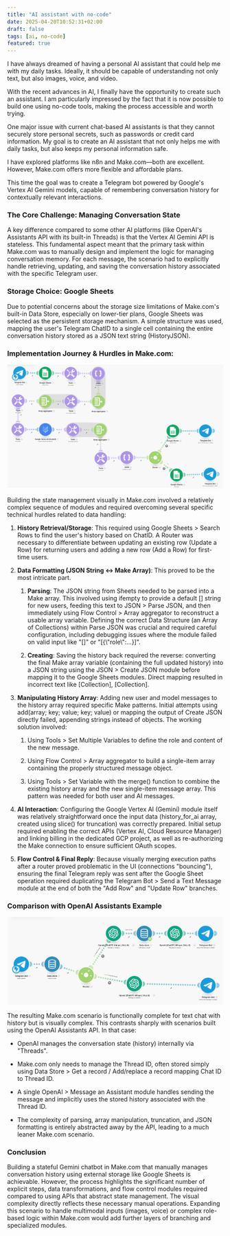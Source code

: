 ```yaml
---
title: "AI assistant with no-code"
date: 2025-04-20T10:52:31+02:00
draft: false
tags: [ai, no-code]
featured: true
---
```


I have always dreamed of having a personal AI assistant that could help me with my daily tasks. 
Ideally, it should be capable of understanding not only text, but also images, voice, and video.

With the recent advances in AI, I finally have the opportunity to create such an assistant. 
I am particularly impressed by the fact that it is now possible to build one using no-code tools, 
making the process accessible and worth trying.

One major issue with current chat-based AI assistants 
is that they cannot securely store personal secrets, 
such as passwords or credit card information. 
My goal is to create an AI assistant that not only helps me with daily tasks, 
but also keeps my personal information safe.

I have explored platforms like n8n and Make.com—both are excellent. 
However, Make.com offers more flexible and affordable plans.

This time the goal was to create a Telegram bot powered by Google's Vertex AI Gemini models, 
capable of remembering conversation history for contextually relevant interactions.

### The Core Challenge: Managing Conversation State

A key difference compared to some other AI platforms 
(like OpenAI's Assistants API with its built-in Threads) 
is that the Vertex AI Gemini API is stateless. 
This fundamental aspect meant that the primary task 
within Make.com was to manually design and implement the logic for managing conversation memory. 
For each message, the scenario had to explicitly handle 
retrieving, updating, and saving the conversation history associated with the specific Telegram user.

### Storage Choice: Google Sheets

Due to potential concerns about the storage size limitations of Make.com's built-in Data Store, 
especially on lower-tier plans, Google Sheets was selected as the persistent storage mechanism. 
A simple structure was used, mapping the user's Telegram ChatID to a single cell 
containing the entire conversation history stored as a JSON text string (HistoryJSON).

### Implementation Journey & Hurdles in Make.com:

![Gemini Make.com Scenario](./gemini-make.com.png)

Building the state management visually in Make.com 
involved a relatively complex sequence of modules 
and required overcoming several specific technical hurdles related to data handling:

1. **History Retrieval/Storage**: This required using Google Sheets > Search Rows 
    to find the user's history based on ChatID. 
    A Router was necessary to differentiate between 
    updating an existing row (Update a Row) for returning users 
    and adding a new row (Add a Row) for first-time users.

2. **Data Formatting (JSON String <-> Make Array)**: 
    This proved to be the most intricate part.

    1. **Parsing**: 
    The JSON string from Sheets needed to be parsed into a Make array. 
    This involved using ifempty to provide a default [] string for new users, 
    feeding this text to JSON > Parse JSON, and then immediately using Flow Control > Array aggregator 
    to reconstruct a usable array variable. 
    Defining the correct Data Structure (an Array of Collections) 
    within Parse JSON was crucial and required 
    careful configuration, including debugging issues where 
    the module failed on valid input like "[]" or "[{\\"role\\":...}]".

    2. **Creating**: Saving the history back required the reverse: 
    converting the final Make array variable 
    (containing the full updated history) into a JSON string 
    using the JSON > Create JSON module before mapping it 
    to the Google Sheets modules. Direct mapping 
    resulted in incorrect text like [Collection], [Collection].

3. **Manipulating History Array**: Adding new user and model messages 
    to the history array required specific Make patterns. 
    Initial attempts using add(array; key; value; key; value) 
    or mapping the output of Create JSON directly failed, 
    appending strings instead of objects. The working solution involved:

    1. Using Tools > Set Multiple Variables to define the role and content 
        of the new message.

    2. Using Flow Control > Array aggregator to build 
        a single-item array containing the properly structured message object.

    3. Using Tools > Set Variable with the merge() function 
        to combine the existing history array and the new single-item message array. 
        This pattern was needed for both user and AI messages.

4. **AI Interaction**: Configuring the Google Vertex AI (Gemini) module itself 
    was relatively straightforward once the input data 
    (history_for_ai array, created using slice() for truncation) 
    was correctly prepared. 
    Initial setup required enabling the correct APIs 
    (Vertex AI, Cloud Resource Manager) and linking billing 
    in the dedicated GCP project, as well as re-authorizing 
    the Make connection to ensure sufficient OAuth scopes.

5. **Flow Control & Final Reply**: Because visually merging execution paths 
    after a router proved problematic in the UI (connections "bouncing"), 
    ensuring the final Telegram reply was sent 
    after the Google Sheet operation required duplicating 
    the Telegram Bot > Send a Text Message module at the end 
    of both the "Add Row" and "Update Row" branches.

### Comparison with OpenAI Assistants Example

![OpenAI Assistants Example on Make.com](./open-ai-make.com.png)

The resulting Make.com scenario is functionally complete for text chat with history but is visually complex. This contrasts sharply with scenarios built using the OpenAI Assistants API. In that case:

- OpenAI manages the conversation state (history) internally via "Threads".

- Make.com only needs to manage the Thread ID, often stored simply using Data Store > Get a record / Add/replace a record mapping Chat ID to Thread ID.

- A single OpenAI > Message an Assistant module handles sending the message and implicitly uses the stored history associated with the Thread ID.

- The complexity of parsing, array manipulation, truncation, and JSON formatting is entirely abstracted away by the API, leading to a much leaner Make.com scenario.

### Conclusion

Building a stateful Gemini chatbot in Make.com that manually manages conversation history using external storage like Google Sheets is achievable. However, the process highlights the significant number of explicit steps, data transformations, and flow control modules required compared to using APIs that abstract state management. The visual complexity directly reflects these necessary manual operations. Expanding this scenario to handle multimodal inputs (images, voice) or complex role-based logic within Make.com would add further layers of branching and specialized modules.
